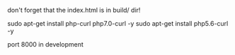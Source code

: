 
don't forget that the index.html is in build/ dir!

 sudo apt-get install php-curl php7.0-curl -y
 sudo apt-get install php5.6-curl -y

port 8000 in development

